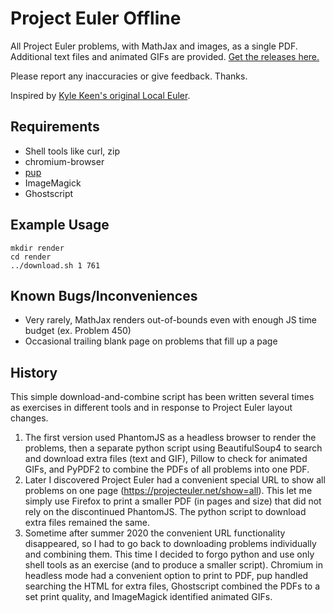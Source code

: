 Project Euler Offline
=====================
All Project Euler problems, with MathJax and images, as a single PDF. Additional text files and animated GIFs are provided. [Get the releases here.](https://github.com/jxu/project-euler-offline/releases)

Please report any inaccuracies or give feedback. Thanks.

Inspired by [Kyle Keen's original Local Euler](http://kmkeen.com/local-euler/2008-07-16-07-33-00.html).


Requirements
------------

- Shell tools like curl, zip
- chromium-browser
- [pup](https://github.com/ericchiang/pup)
- ImageMagick
- Ghostscript


Example Usage
-------------

    mkdir render
    cd render
    ../download.sh 1 761
    

Known Bugs/Inconveniences
-------------------------

- Very rarely, MathJax renders out-of-bounds even with enough JS time budget (ex. Problem 450)
- Occasional trailing blank page on problems that fill up a page

History
-------

This simple download-and-combine script has been written several times as exercises in different tools and in response to Project Euler layout changes. 

1. The first version used PhantomJS as a headless browser to render the problems, then a separate python script using BeautifulSoup4 to search and download extra files (text and GIF), Pillow to check for animated GIFs, and PyPDF2 to combine the PDFs of all problems into one PDF.
2. Later I discovered Project Euler had a convenient special URL to show all problems on one page (https://projecteuler.net/show=all). This let me simply use Firefox to print a smaller PDF (in pages and size) that did not rely on the discontinued PhantomJS. The python script to download extra files remained the same.
3. Sometime after summer 2020 the convenient URL functionality disappeared, so I had to go back to downloading problems individually and combining them. This time I decided to forgo python and use only shell tools as an exercise (and to produce a smaller script). Chromium in headless mode had a convenient option to print to PDF, pup handled searching the HTML for extra files, Ghostscript combined the PDFs to a set print quality, and ImageMagick identified animated GIFs.

